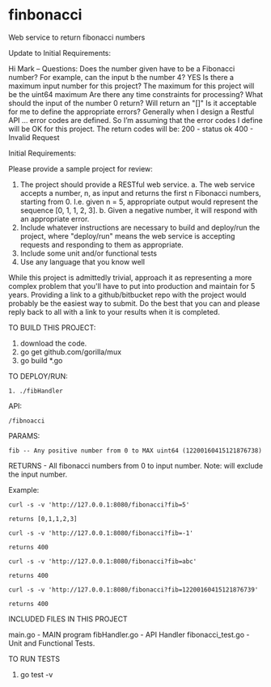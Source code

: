 # finbonacci
Web service to return fibonacci numbers

Update to Initial Requirements:

Hi Mark – Questions:
Does the number given have to be a Fibonacci number? For example, can the input b the number 4? YES
Is there a maximum input number for this project?  The maximum for this project will be the uint64 maximum
Are there any time constraints for processing? 
What should the input of the number 0 return? Will return an "[]"
Is it acceptable for me to define the appropriate errors? Generally when I design a Restful API … error codes are defined. 
So I’m assuming that the error codes I define will be OK for this project. 
   The return codes will be:
                  200 - status ok
                  400 - Invalid Request
 
 
Initial Requirements:
 
Please provide a sample project for review:
1. The project should provide a RESTful web service.
  a. The web service accepts a number, n, as input and returns the first n Fibonacci numbers, starting from 0. I.e. given n = 5, 
     appropriate output would represent the sequence [0, 1, 1, 2, 3].
  b. Given a negative number, it will respond with an appropriate error.
2. Include whatever instructions are necessary to build and deploy/run the project, where "deploy/run" 
   means the web service    is accepting requests and responding to them as appropriate.
3. Include some unit and/or functional tests
4. Use any language that you know well

While this project is admittedly trivial, approach it as representing a more complex problem that you'll
have to put into production and maintain for 5 years. Providing a link to a github/bitbucket repo with the
project would probably be the easiest way to submit. Do the best that you can and please reply back to all
with a link to your results when it is completed.

TO BUILD THIS PROJECT:

1. download the code.
2. go get github.com/gorilla/mux
3. go build *.go

TO DEPLOY/RUN:

    1. ./fibHandler

API:

    /fibnoacci

PARAMS:

    fib -- Any positive number from 0 to MAX uint64 (12200160415121876738)

RETURNS - All fibonacci numbers from 0 to input number. Note: will exclude the input number.

Example:

    curl -s -v 'http://127.0.0.1:8080/fibonacci?fib=5'

    returns [0,1,1,2,3]

    curl -s -v 'http://127.0.0.1:8080/fibonacci?fib=-1'

    returns 400
    
    curl -s -v 'http://127.0.0.1:8080/fibonacci?fib=abc'

    returns 400
    
    curl -s -v 'http://127.0.0.1:8080/fibonacci?fib=12200160415121876739'

    returns 400



INCLUDED FILES IN THIS PROJECT

main.go                - MAIN program
fibHandler.go          - API Handler 
fibonacci_test.go      - Unit and Functional Tests.

TO RUN TESTS

1. go test -v







